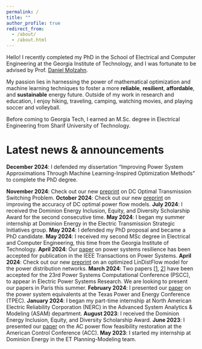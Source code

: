 ```yaml
---
permalink: /
title: ""
author_profile: true
redirect_from: 
  - /about/
  - /about.html
---
```

Hello! I recently completed my PhD in the School of Electrical and Computer Engineering at the Georgia Institute of Technology, and I was fortunate to be advised by Prof. [Daniel Molzahn](https://molzahn.github.io/index.html).

My passion lies in harnessing the power of mathematical optimization and machine learning techniques to foster a more **reliable**, **resilient**, **affordable**, and **sustainable** energy future. Outside of my work in research and education, I enjoy hiking, traveling, camping, watching movies, and playing soccer and volleyball.

Before coming to Georgia Tech, I earned an M.Sc. degree in Electrical Engineering from Sharif University of Technology.

Latest news & announcements
======
**December 2024**: I defended my dissertation “Improving Power System Approximations Through Machine Learning-Inspired Optimization Methods” to complete the PhD degree.

**November 2024**: Check out our new [preprint](https://arxiv.org/pdf/2411.10528) on DC Optimal Transmission Switching Problem.
**October 2024**: Check out our new [preprint](https://arxiv.org/pdf/2410.11725) on improving the accuracy of DC optimal power flow models.
**July 2024**: I received the Dominion Energy Inclusion, Equity, and Diversity Scholarship Award for the second consecutive time.
**May 2024**: I began my summer internship at Dominion Energy in the Electric Transmission Strategic Initiatives group.
**May 2024**: I defended my PhD proposal and became a PhD candidate.
**May 2024**: I received my second MSc degree in Electrical and Computer Engineering, this time from the Georgia Institute of Technology.
**April 2024**: Our [paper](https://ieeexplore.ieee.org/document/10508102) on power systems resilience has been accepted for publication in the IEEE Transactions on Power Systems.
**April 2024**: Check out our new [preprint](https://arxiv.org/pdf/2404.05125) on an optimized LinDistFlow model for the power distribution networks.
**March 2024**: Two papers [[1](https://arxiv.org/pdf/2310.00447), [2](https://arxiv.org/pdf/2304.11418)] have been accepted for the 23rd Power Systems Computational Conference (PSCC), to appear in Electric Power Systems Research. We are looking to present our papers in Paris this summer.
**February 2024**: I presented our [paper](https://ieeexplore.ieee.org/abstract/document/10472173) on the power system equivalents at the Texas Power and Energy Conference (TPEC).
**January 2024**: I began my part-time internship at North American Electric Reliability Corporation (NERC) in the Advanced System Analytics & Modeling (ASAM) department.
**August 2023**: I received the Dominion Energy Inclusion, Equity, and Diversity Scholarship Award.
**June 2023**: I presented our [paper](https://arxiv.org/pdf/2209.04399) on the AC power flow feasibility restoration at the American Control Conference (ACC).
**May 2023**: I started my internship at Dominion Energy in the ET Planning-Modeling team.


